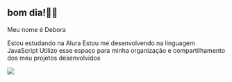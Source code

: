 ## bom dia!🌻🌞

Meu nome é Debora

Estou estudando na Alura
Estou me desenvolvendo na linguagem JavaScript
Utilizo esse espaço para minha organização e compartilhamento dos meu projetos desenvolvidos

![](https://media.tenor.com/CaMG9zOhbwAAAAAi/steven-universe-peridot.gif)
